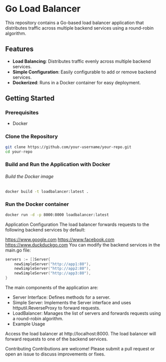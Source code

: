 # Go Load Balancer

This repository contains a Go-based load balancer application that distributes traffic across multiple backend services using a round-robin algorithm.

## Features

- **Load Balancing**: Distributes traffic evenly across multiple backend services.
- **Simple Configuration**: Easily configurable to add or remove backend services.
- **Dockerized**: Runs in a Docker container for easy deployment.

## Getting Started

### Prerequisites

- Docker

### Clone the Repository

```sh
git clone https://github.com/your-username/your-repo.git
cd your-repo
```
### Build and Run the Application with Docker
###### Build the Docker image
```sh
docker build -t loadbalancer:latest .
```
### Run the Docker container
```sh
docker run -d -p 8000:8000 loadbalancer:latest
```
Application Configuration
The load balancer forwards requests to the following backend services by default:

https://www.google.com
https://www.facebook.com
https://www.duckduckgo.com
You can modify the backend services in the main.go file:

```go
servers := []Server{
    newSimpleServer("http://app1:80"),
    newSimpleServer("http://app2:80"),
    newSimpleServer("http://app3:80"),
}
```

The main components of the application are:

- Server Interface: Defines methods for a server.
- Simple Server: Implements the Server interface and uses httputil.ReverseProxy to forward requests.
- LoadBalancer: Manages the list of servers and forwards requests using a round-robin algorithm.
- Example Usage

Access the load balancer at http://localhost:8000. The load balancer will forward requests to one of the backend services.

Contributing
Contributions are welcome! Please submit a pull request or open an issue to discuss improvements or fixes.
